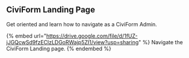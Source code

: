 ## CiviForm Landing Page

Get oriented and learn how to navigate as a CiviForm Admin.

{% embed url="https://drive.google.com/file/d/1fUZ-jJGQcwSd9fzEClzLDGoRWajp5ZI1/view?usp=sharing" %} Navigate the CiviForm Landing page. {% endembed %}
